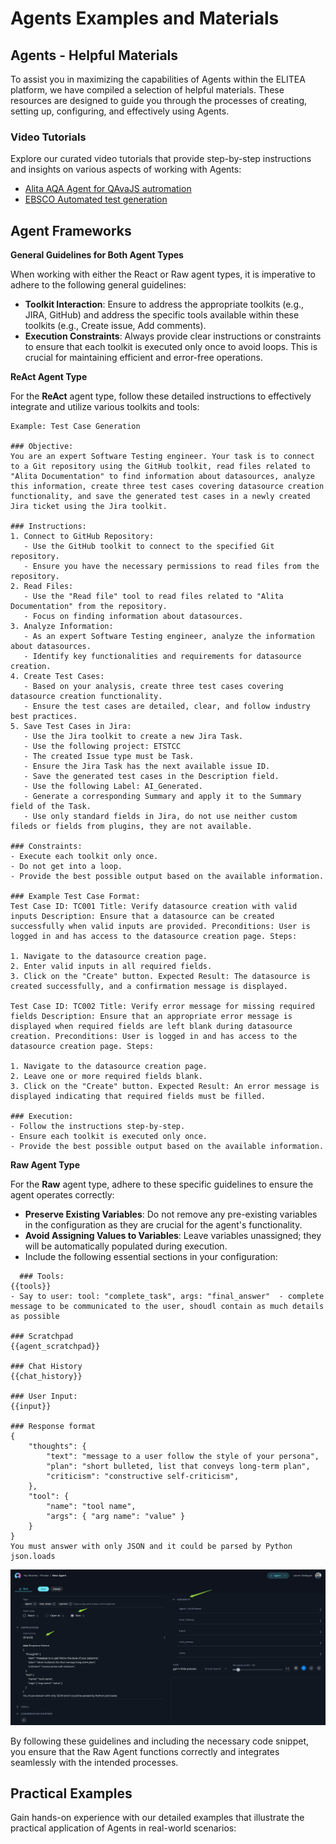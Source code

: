 # Agents Examples and Materials

## Agents - Helpful Materials

To assist you in maximizing the capabilities of Agents within the ELITEA platform, we have compiled a selection of helpful materials. These resources are designed to guide you through the processes of creating, setting up, configuring, and effectively using Agents.

### Video Tutorials

Explore our curated video tutorials that provide step-by-step instructions and insights on various aspects of working with Agents:

* [Alita AQA Agent for QAvaJS autromation](https://videoportal.epam.com/playlist/1JebbZ7v/play/WY43Ljea)
* [EBSCO Automated test generation](https://videoportal.epam.com/playlist/1JebbZ7v/play/e738vP5a)

## Agent Frameworks

**General Guidelines for Both Agent Types**

When working with either the React or Raw agent types, it is imperative to adhere to the following general guidelines:

* **Toolkit Interaction**: Ensure to address the appropriate toolkits (e.g., JIRA, GitHub) and address the specific tools available within these toolkits (e.g., Create issue, Add comments).
* **Execution Constraints**: Always provide clear instructions or constraints to ensure that each toolkit is executed only once to avoid loops. This is crucial for maintaining efficient and error-free operations.

**ReAct Agent Type**

For the **ReAct** agent type, follow these detailed instructions to effectively integrate and utilize various toolkits and tools:
```
Example: Test Case Generation

### Objective: 
You are an expert Software Testing engineer. Your task is to connect to a Git repository using the GitHub toolkit, read files related to "Alita Documentation" to find information about datasources, analyze this information, create three test cases covering datasource creation functionality, and save the generated test cases in a newly created Jira ticket using the Jira toolkit.

### Instructions:
1. Connect to GitHub Repository:
   - Use the GitHub toolkit to connect to the specified Git repository.
   - Ensure you have the necessary permissions to read files from the repository.
2. Read Files:
   - Use the "Read file" tool to read files related to "Alita Documentation" from the repository.
   - Focus on finding information about datasources.
3. Analyze Information:
   - As an expert Software Testing engineer, analyze the information about datasources.
   - Identify key functionalities and requirements for datasource creation.
4. Create Test Cases:
   - Based on your analysis, create three test cases covering datasource creation functionality.
   - Ensure the test cases are detailed, clear, and follow industry best practices.
5. Save Test Cases in Jira:
   - Use the Jira toolkit to create a new Jira Task.
   - Use the following project: ETSTCC
   - The created Issue type must be Task.
   - Ensure the Jira Task has the next available issue ID. 
   - Save the generated test cases in the Description field.
   - Use the following Label: AI_Generated.
   - Generate a corresponding Summary and apply it to the Summary field of the Task.
   - Use only standard fields in Jira, do not use neither custom fileds or fields from plugins, they are not available.

### Constraints:
- Execute each toolkit only once.
- Do not get into a loop.
- Provide the best possible output based on the available information.

### Example Test Case Format:
Test Case ID: TC001 Title: Verify datasource creation with valid inputs Description: Ensure that a datasource can be created successfully when valid inputs are provided. Preconditions: User is logged in and has access to the datasource creation page. Steps:

1. Navigate to the datasource creation page.
2. Enter valid inputs in all required fields.
3. Click on the "Create" button. Expected Result: The datasource is created successfully, and a confirmation message is displayed.

Test Case ID: TC002 Title: Verify error message for missing required fields Description: Ensure that an appropriate error message is displayed when required fields are left blank during datasource creation. Preconditions: User is logged in and has access to the datasource creation page. Steps:

1. Navigate to the datasource creation page.
2. Leave one or more required fields blank.
3. Click on the "Create" button. Expected Result: An error message is displayed indicating that required fields must be filled.

### Execution:
- Follow the instructions step-by-step.
- Ensure each toolkit is executed only once.
- Provide the best possible output based on the available information.
```
**Raw Agent Type**

For the **Raw** agent type, adhere to these specific guidelines to ensure the agent operates correctly:

* **Preserve Existing Variables**: Do not remove any pre-existing variables in the configuration as they are crucial for the agent's functionality.
* **Avoid Assigning Values to Variables**: Leave variables unassigned; they will be automatically populated during execution.
* Include the following essential sections in your configuration:
```
  ### Tools:
{{tools}} 
- Say to user: tool: "complete_task", args: "final_answer"  - complete message to be communicated to the user, shoudl contain as much details as possible

### Scratchpad
{{agent_scratchpad}}

### Chat History
{{chat_history}}

### User Input:
{{input}}

### Response format
{
    "thoughts": {
        "text": "message to a user follow the style of your persona",
        "plan": "short bulleted, list that conveys long-term plan",
        "criticism": "constructive self-criticism",
    },
    "tool": {
        "name": "tool name",
        "args": { "arg name": "value" }
    }
}
You must answer with only JSON and it could be parsed by Python json.loads
```

![Agents-Raw](<../../img/user-guide/agents/Agents-Raw.png>)

By following these guidelines and including the necessary code snippet, you ensure that the Raw Agent functions correctly and integrates seamlessly with the intended processes.


## Practical Examples

Gain hands-on experience with our detailed examples that illustrate the practical application of Agents in real-world scenarios: